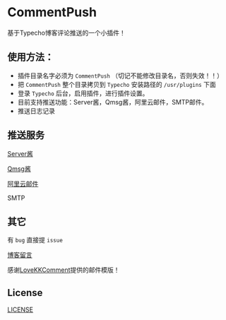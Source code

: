 # CommentPush

基于Typecho博客评论推送的一个小插件！

## 使用方法：

- 插件目录名字必须为 `CommentPush` （切记不能修改目录名，否则失效！！）
- 把 `CommentPush` 整个目录拷贝到 `Typecho` 安装路径的 `/usr/plugins` 下面
- 登录 `Typecho` 后台，启用插件，进行插件设置。
- 目前支持推送功能：Server酱，Qmsg酱，阿里云邮件，SMTP邮件。
- 推送日志记录

## 推送服务

[Server酱](http://sc.ftqq.com)

[Qmsg酱](https://qmsg.zendee.cn)

[阿里云邮件](https://www.aliyun.com/product/directmail)

SMTP

## 其它

有 `bug` 直接提 `issue`

[博客留言](https://blog.gaobinzhan.com/message.html)

感谢[LoveKKComment](https://github.com/ylqjgm/LoveKKComment)提供的邮件模版！

## License

[LICENSE](LICENSE)